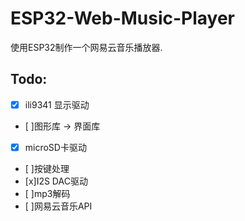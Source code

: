 ESP32-Web-Music-Player
======================
使用ESP32制作一个网易云音乐播放器.


Todo:
-----
- [x] ili9341 显示驱动
- [ ]图形库 -> 界面库
- [x] microSD卡驱动
- [ ]按键处理
- [x]I2S DAC驱动
- [ ]mp3解码
- [ ]网易云音乐API
